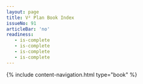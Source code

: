 ```yaml
---
layout: page
title: V² Plan Book Index
issueNo: 91
articleBar: 'no'
readiness:
   - is-complete
   - is-complete
   - is-complete
   - is-complete
---
```


{% include content-navigation.html type="book" %}


